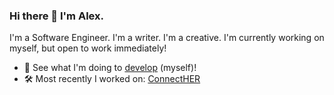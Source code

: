 ### Hi there 👋 I'm Alex.

I'm a Software Engineer. I'm a writer. I'm a creative. I'm currently working on myself, but open to work immediately!

- 👀 See what I'm doing to [develop](https://github.com/alexjcalvillo/personal_development) (myself)!
- 🛠 Most recently I worked on: [ConnectHER](https://github.com/alexjcalvillo/ConnectHER_Application)

